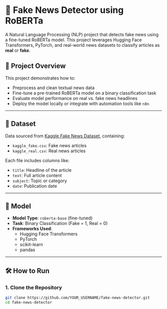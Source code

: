 # 📰 Fake News Detector using RoBERTa

A Natural Language Processing (NLP) project that detects fake news using a fine-tuned RoBERTa model. This project leverages Hugging Face Transformers, PyTorch, and real-world news datasets to classify articles as **real** or **fake**.

## 🚀 Project Overview

This project demonstrates how to:
- Preprocess and clean textual news data
- Fine-tune a pre-trained RoBERTa model on a binary classification task
- Evaluate model performance on real vs. fake news headlines
- Deploy the model locally or integrate with automation tools like `n8n`

---

## 📁 Dataset

Data sourced from [Kaggle Fake News Dataset](https://www.kaggle.com/datasets/clmentbisaillon/fake-and-real-news-dataset), containing:
- `kaggle_fake.csv`: Fake news articles
- `kaggle_real.csv`: Real news articles

Each file includes columns like:
- `title`: Headline of the article
- `text`: Full article content
- `subject`: Topic or category
- `date`: Publication date

---

## 🧠 Model

- **Model Type**: `roberta-base` (fine-tuned)
- **Task**: Binary Classification (Fake = 1, Real = 0)
- **Frameworks Used**:
  - Hugging Face Transformers
  - PyTorch
  - scikit-learn
  - pandas

---

## 🛠️ How to Run

### 1. Clone the Repository
```bash
git clone https://github.com/YOUR_USERNAME/fake-news-detector.git
cd fake-news-detector
